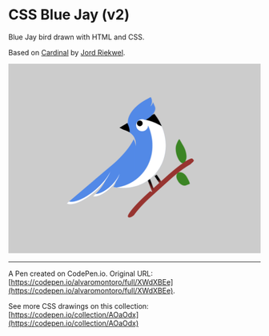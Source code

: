 # CSS Blue Jay (v2)

Blue Jay bird drawn with HTML and CSS.

Based on [Cardinal](https://dribbble.com/shots/13995110-Cardinal) by [Jord Riekwel](https://dribbble.com/Larkef).

![Cartoon of a bluejay on a branch](https://github.com/alvaromontoro/CSS-Illustrations/blob/master/illustrations/animals/bluejay/bluejay.png?raw=true)

---

A Pen created on CodePen.io. Original URL: [https://codepen.io/alvaromontoro/full/XWdXBEe](https://codepen.io/alvaromontoro/full/XWdXBEe).

See more CSS drawings on this collection: [https://codepen.io/collection/AOaOdx](https://codepen.io/collection/AOaOdx)
